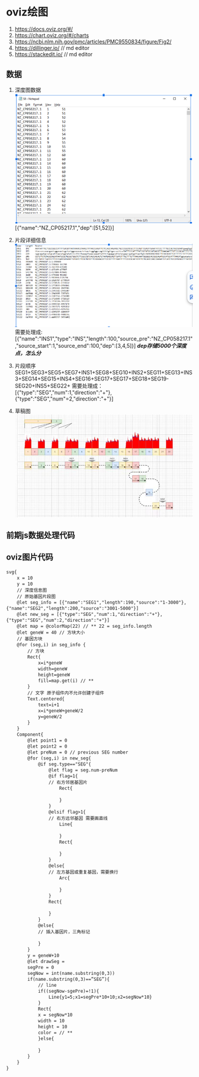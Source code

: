 # oviz绘图

1. https://docs.oviz.org/#/
2. https://chart.oviz.org/#/charts
3. https://ncbi.nlm.nih.gov/pmc/articles/PMC9550834/figure/Fig2/
4. https://dillinger.io/ // md editor
5. https://stackedit.io/ // md editor
## 数据
1. 深度图数据
![深度图数据](https://github.com/RaychelleHe/images/blob/main/oviz/gene_depth.png?raw=true)
[{"name":"NZ_CP05217.1","dep":[51,52]}]

2. 片段详细信息
![片段详细信息](https://github.com/RaychelleHe/images/blob/main/oviz/gene_info.png?raw=true)
需要处理成:
[{"name":"INS1","type":"INS","length":100,"source\_pre":"NZ\_CP058217.1","source\_start":1,"source\_end":100,"dep":[3,4,5]}]
***dep存储5000个深度点，怎么分***
3. 片段顺序
SEG1+SEG3+SEG5+SEG7+INS1+SEG8+SEG10+INS2+SEG11+SEG13+INS3+SEG14+SEG15+INS4+SEG16+SEG17+SEG17+SEG18+SEG19-SEG20+INS5+SEG22+
需要处理成：
[{"type":"SEG","num":1,"direction":"+"},{"type":"SEG","num"=2,"direction":"+"}]
4. 草稿图
![alt](https://github.com/RaychelleHe/images/blob/main/oviz/gene_depth_script.jpg?raw=true "test")
## 前期js数据处理代码

## oviz图片代码
```
svg{
    x = 10
    y = 10
    // 深度信息图
    // 原始基因片段图
    @let seg_info = [{"name":"SEG1","length":190,"source":"1-3000"},{"name":"SEG2","length":200,"source":"3001-5000"}]
    @let new_seg = [{"type":"SEG","num":1,"direction":"+"},{"type":"SEG","num":2,"direction":"+"}]
    @let map = @colorMap(22) // ** 22 = seg_info.length
    @let geneW = 40 // 方块大小
    // 基因方块
    @for (seg,i) in seg_info {
        // 方块
        Rect{
        	x=i*geneW
        	width=geneW
        	height=geneW
            fill=map.get(i) // **
        }
        // 文字 原子组件内不允许创建子组件
        Text.centered{
    		text=i+1
            x=i*geneW+geneW/2
            y=geneW/2
        }
    }
    Component{
        @let point1 = 0
        @let point2 = 0
        @let preNum = 0 // previous SEG number
        @for (seg,i) in new_seg{
            @if seg.type=="SEG"{
                @let flag = seg.num-preNum 
                @if flag=1{
                // 右方邻居基因片
                    Rect{
                        
                    }
                }
                @elsif flag>1{
                // 右方远邻基因 需要画直线
                    Line{
                        
                    }
                    Rect{
                        
                    }
                }
                @else{
                // 左方基因或重复基因，需要换行
                    Arc{
                        
                    }
                }
                Rect{
                    
                }
            }
            @else{
            // 插入基因片，三角标记
                
            }
        }
    	y = geneW+10
    	@let drawSeg = 
    	segPre = 0
    	segNow = int(name.substring(0,3))
    	if(name.substring(0,3)==”SEG”){
    		// line
    		if((segNow-sgePre)=!1){
    			Line{y1=5;x1=segPre*10+10;x2=segNow*10}
            }
    		Rect{
    		x = segNow*10
    		width = 10
    		height = 10
            color = // **
            }else{
    
            }
        }
    }
}
```
